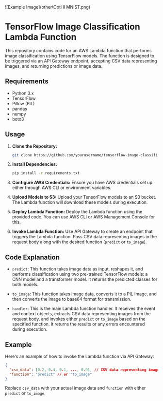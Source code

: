 ![Example Image](other\Opti II MNIST.png)

# TensorFlow Image Classification Lambda Function

This repository contains code for an AWS Lambda function that performs image classification using TensorFlow models. The function is designed to be triggered via an API Gateway endpoint, accepting CSV data representing images, and returning predictions or image data.

## Requirements

- Python 3.x
- TensorFlow
- Pillow (PIL)
- pandas
- numpy
- boto3

## Usage

1. **Clone the Repository:**
   ```bash
   git clone https://github.com/yourusername/tensorflow-image-classification-lambda.git
   ```

2. **Install Dependencies:**
   ```bash
   pip install -r requirements.txt
   ```

3. **Configure AWS Credentials:**
   Ensure you have AWS credentials set up either through AWS CLI or environment variables.

4. **Upload Models to S3:**
   Upload your TensorFlow models to an S3 bucket. The Lambda function will download these models during execution.

5. **Deploy Lambda Function:**
   Deploy the Lambda function using the provided code. You can use AWS CLI or AWS Management Console for this.

6. **Invoke Lambda Function:**
   Use API Gateway to create an endpoint that triggers the Lambda function. Pass CSV data representing images in the request body along with the desired function (`predict` or `to_image`).

## Code Explanation

- `predict`: This function takes image data as input, reshapes it, and performs classification using two pre-trained TensorFlow models: a CNN model and a transformer model. It returns the predicted classes for both models.

- `to_image`: This function takes image data, converts it to a PIL Image, and then converts the image to base64 format for transmission.

- `handler`: This is the main Lambda function handler. It receives the event and context objects, extracts CSV data representing images from the request body, and invokes either `predict` or `to_image` based on the specified function. It returns the results or any errors encountered during execution.

## Example

Here's an example of how to invoke the Lambda function via API Gateway:

```json
{
  "csv_data": [0.2, 0.4, 0.1, ..., 0.9], // CSV data representing image pixels
  "function": "predict" // or "to_image"
}
```

Replace `csv_data` with your actual image data and `function` with either `predict` or `to_image`.